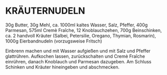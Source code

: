 # KRÄUTERNUDELN

30g Butter, 30g Mehl, ca. 1000ml kaltes Wasser, Salz, Pfeffer, 400g
Parmesan, 575ml Cremè Fraîche, 12 Knoblauchzehen, 700g Beinschinken, ca.
2 handvoll Kräuter (Salbei, Petersilie, Oregano, Thymian, Rosmarin),
1000g Eierbandnudeln (vorzugsweise Fritsch)

Einbrenn machen und mit Wasser aufgießen und mit Salz und Pfeffer
glattrühren. Aufkochen lassen, zurückschalten und Cremè Fraîche
einrühren, danach Knoblauch und Parmesan dazugeben. Am Schluss Schinken
und Kräuter hineingeben und abschmecken.

